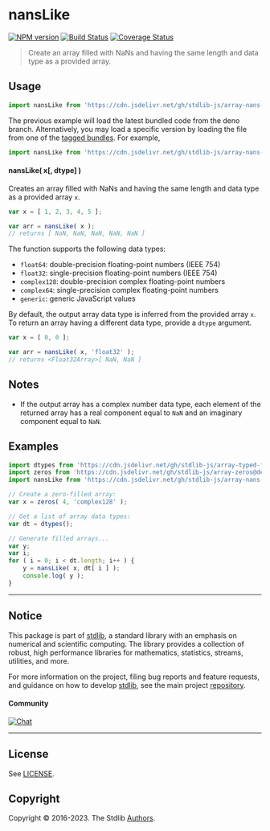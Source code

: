 <!--

@license Apache-2.0

Copyright (c) 2023 The Stdlib Authors.

Licensed under the Apache License, Version 2.0 (the "License");
you may not use this file except in compliance with the License.
You may obtain a copy of the License at

   http://www.apache.org/licenses/LICENSE-2.0

Unless required by applicable law or agreed to in writing, software
distributed under the License is distributed on an "AS IS" BASIS,
WITHOUT WARRANTIES OR CONDITIONS OF ANY KIND, either express or implied.
See the License for the specific language governing permissions and
limitations under the License.

-->

# nansLike

[![NPM version][npm-image]][npm-url] [![Build Status][test-image]][test-url] [![Coverage Status][coverage-image]][coverage-url] <!-- [![dependencies][dependencies-image]][dependencies-url] -->

> Create an array filled with NaNs and having the same length and data type as a provided array.

<!-- Section to include introductory text. Make sure to keep an empty line after the intro `section` element and another before the `/section` close. -->

<section class="intro">

</section>

<!-- /.intro -->

<!-- Package usage documentation. -->



<section class="usage">

## Usage

```javascript
import nansLike from 'https://cdn.jsdelivr.net/gh/stdlib-js/array-nans-like@deno/mod.js';
```
The previous example will load the latest bundled code from the deno branch. Alternatively, you may load a specific version by loading the file from one of the [tagged bundles](https://github.com/stdlib-js/array-nans-like/tags). For example,

```javascript
import nansLike from 'https://cdn.jsdelivr.net/gh/stdlib-js/array-nans-like@v0.0.1-deno/mod.js';
```

#### nansLike( x\[, dtype] )

Creates an array filled with NaNs and having the same length and data type as a provided array `x`.

```javascript
var x = [ 1, 2, 3, 4, 5 ];

var arr = nansLike( x );
// returns [ NaN, NaN, NaN, NaN, NaN ]
```

The function supports the following data types:

-   `float64`: double-precision floating-point numbers (IEEE 754)
-   `float32`: single-precision floating-point numbers (IEEE 754)
-   `complex128`: double-precision complex floating-point numbers
-   `complex64`: single-precision complex floating-point numbers
-   `generic`: generic JavaScript values

By default, the output array data type is inferred from the provided array `x`. To return an array having a different data type, provide a `dtype` argument.

```javascript
var x = [ 0, 0 ];

var arr = nansLike( x, 'float32' );
// returns <Float32Array>[ NaN, NaN ]
```

</section>

<!-- /.usage -->

<!-- Package usage notes. Make sure to keep an empty line after the `section` element and another before the `/section` close. -->

<section class="notes">

## Notes

-   If the output array has a complex number data type, each element of the returned array has a real component equal to `NaN` and an imaginary component equal to `NaN`.

</section>

<!-- /.notes -->

<!-- Package usage examples. -->

<section class="examples">

## Examples

<!-- eslint no-undef: "error" -->

```javascript
import dtypes from 'https://cdn.jsdelivr.net/gh/stdlib-js/array-typed-float-dtypes@deno/mod.js';
import zeros from 'https://cdn.jsdelivr.net/gh/stdlib-js/array-zeros@deno/mod.js';
import nansLike from 'https://cdn.jsdelivr.net/gh/stdlib-js/array-nans-like@deno/mod.js';

// Create a zero-filled array:
var x = zeros( 4, 'complex128' );

// Get a list of array data types:
var dt = dtypes();

// Generate filled arrays...
var y;
var i;
for ( i = 0; i < dt.length; i++ ) {
    y = nansLike( x, dt[ i ] );
    console.log( y );
}
```

</section>

<!-- /.examples -->

<!-- Section to include cited references. If references are included, add a horizontal rule *before* the section. Make sure to keep an empty line after the `section` element and another before the `/section` close. -->

<section class="references">

</section>

<!-- /.references -->

<!-- Section for related `stdlib` packages. Do not manually edit this section, as it is automatically populated. -->

<section class="related">

</section>

<!-- /.related -->

<!-- Section for all links. Make sure to keep an empty line after the `section` element and another before the `/section` close. -->


<section class="main-repo" >

* * *

## Notice

This package is part of [stdlib][stdlib], a standard library with an emphasis on numerical and scientific computing. The library provides a collection of robust, high performance libraries for mathematics, statistics, streams, utilities, and more.

For more information on the project, filing bug reports and feature requests, and guidance on how to develop [stdlib][stdlib], see the main project [repository][stdlib].

#### Community

[![Chat][chat-image]][chat-url]

---

## License

See [LICENSE][stdlib-license].


## Copyright

Copyright &copy; 2016-2023. The Stdlib [Authors][stdlib-authors].

</section>

<!-- /.stdlib -->

<!-- Section for all links. Make sure to keep an empty line after the `section` element and another before the `/section` close. -->

<section class="links">

[npm-image]: http://img.shields.io/npm/v/@stdlib/array-nans-like.svg
[npm-url]: https://npmjs.org/package/@stdlib/array-nans-like

[test-image]: https://github.com/stdlib-js/array-nans-like/actions/workflows/test.yml/badge.svg?branch=v0.0.1
[test-url]: https://github.com/stdlib-js/array-nans-like/actions/workflows/test.yml?query=branch:v0.0.1

[coverage-image]: https://img.shields.io/codecov/c/github/stdlib-js/array-nans-like/main.svg
[coverage-url]: https://codecov.io/github/stdlib-js/array-nans-like?branch=main

<!--

[dependencies-image]: https://img.shields.io/david/stdlib-js/array-nans-like.svg
[dependencies-url]: https://david-dm.org/stdlib-js/array-nans-like/main

-->

[chat-image]: https://img.shields.io/gitter/room/stdlib-js/stdlib.svg
[chat-url]: https://gitter.im/stdlib-js/stdlib/

[stdlib]: https://github.com/stdlib-js/stdlib

[stdlib-authors]: https://github.com/stdlib-js/stdlib/graphs/contributors

[umd]: https://github.com/umdjs/umd
[es-module]: https://developer.mozilla.org/en-US/docs/Web/JavaScript/Guide/Modules

[deno-url]: https://github.com/stdlib-js/array-nans-like/tree/deno
[umd-url]: https://github.com/stdlib-js/array-nans-like/tree/umd
[esm-url]: https://github.com/stdlib-js/array-nans-like/tree/esm
[branches-url]: https://github.com/stdlib-js/array-nans-like/blob/main/branches.md

[stdlib-license]: https://raw.githubusercontent.com/stdlib-js/array-nans-like/main/LICENSE

</section>

<!-- /.links -->
